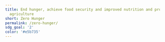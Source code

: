 ```yaml
---
title: End hunger, achieve food security and improved nutrition and promote sustainable
  agriculture
short: Zero Hunger
permalink: /zero-hunger/
sdg_goal: '2'
color: '#e5b735'
---
```


